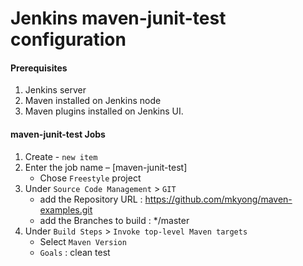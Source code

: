 #  Jenkins maven-junit-test configuration

#### Prerequisites
1. Jenkins server
2. Maven installed on Jenkins node
3. Maven plugins installed on Jenkins UI.

#### maven-junit-test Jobs
1. Create - `new item`
1. Enter the job name – [maven-junit-test]
   - Chose `Freestyle` project
1. Under `Source Code Management` > `GIT`
   - add the Repository URL : https://github.com/mkyong/maven-examples.git
   - add the Branches to build : */master
1. Under `Build Steps` > `Invoke top-level Maven targets`
   - Select `Maven Version`
   - `Goals` : clean test
